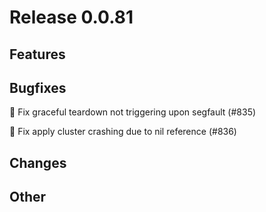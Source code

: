 # Release 0.0.81

## Features

## Bugfixes

🐛 Fix graceful teardown not triggering upon segfault (#835)

🐛 Fix apply cluster crashing due to nil reference (#836)

## Changes

## Other
